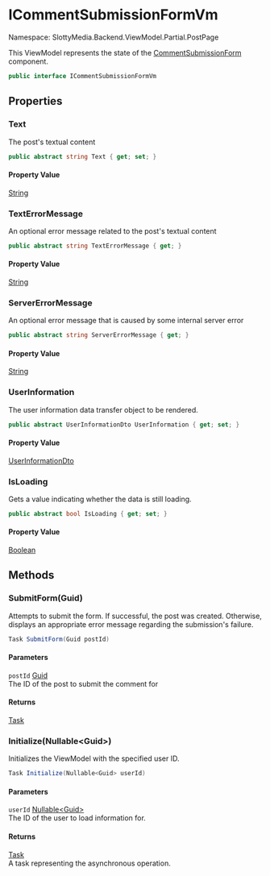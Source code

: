 # ICommentSubmissionFormVm

Namespace: SlottyMedia.Backend.ViewModel.Partial.PostPage

This ViewModel represents the state of the [CommentSubmissionForm](./slottymedia.components.partial.postpage.commentsubmissionform.md) component.

```csharp
public interface ICommentSubmissionFormVm
```

## Properties

### **Text**

The post's textual content

```csharp
public abstract string Text { get; set; }
```

#### Property Value

[String](https://docs.microsoft.com/en-us/dotnet/api/system.string)<br>

### **TextErrorMessage**

An optional error message related to the post's textual content

```csharp
public abstract string TextErrorMessage { get; }
```

#### Property Value

[String](https://docs.microsoft.com/en-us/dotnet/api/system.string)<br>

### **ServerErrorMessage**

An optional error message that is caused by some internal server error

```csharp
public abstract string ServerErrorMessage { get; }
```

#### Property Value

[String](https://docs.microsoft.com/en-us/dotnet/api/system.string)<br>

### **UserInformation**

The user information data transfer object to be rendered.

```csharp
public abstract UserInformationDto UserInformation { get; set; }
```

#### Property Value

[UserInformationDto](./slottymedia.backend.dtos.userinformationdto.md)<br>

### **IsLoading**

Gets a value indicating whether the data is still loading.

```csharp
public abstract bool IsLoading { get; set; }
```

#### Property Value

[Boolean](https://docs.microsoft.com/en-us/dotnet/api/system.boolean)<br>

## Methods

### **SubmitForm(Guid)**

Attempts to submit the form. If successful, the post was created.
 Otherwise, displays an appropriate error message regarding the submission's
 failure.

```csharp
Task SubmitForm(Guid postId)
```

#### Parameters

`postId` [Guid](https://docs.microsoft.com/en-us/dotnet/api/system.guid)<br>
The ID of the post to submit the comment for

#### Returns

[Task](https://docs.microsoft.com/en-us/dotnet/api/system.threading.tasks.task)<br>

### **Initialize(Nullable&lt;Guid&gt;)**

Initializes the ViewModel with the specified user ID.

```csharp
Task Initialize(Nullable<Guid> userId)
```

#### Parameters

`userId` [Nullable&lt;Guid&gt;](https://docs.microsoft.com/en-us/dotnet/api/system.nullable-1)<br>
The ID of the user to load information for.

#### Returns

[Task](https://docs.microsoft.com/en-us/dotnet/api/system.threading.tasks.task)<br>
A task representing the asynchronous operation.

